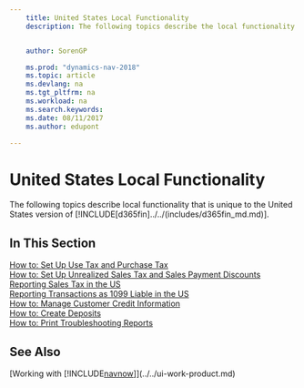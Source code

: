 ```yaml
---
    title: United States Local Functionality
    description: The following topics describe the local functionality in the United States version of [!INCLUDE[navnow](../../includes/navnow_md.md)].


    author: SorenGP

    ms.prod: "dynamics-nav-2018"
    ms.topic: article
    ms.devlang: na
    ms.tgt_pltfrm: na
    ms.workload: na
    ms.search.keywords:
    ms.date: 08/11/2017
    ms.author: edupont

---
```

# United States Local Functionality
The following topics describe local functionality that is unique to the United States version of [!INCLUDE[d365fin]../../(includes/d365fin_md.md)].

## In This Section  
  [How to: Set Up Use Tax and Purchase Tax](how-to-set-up-use-tax-and-purchase-tax.md)  
  [How to: Set Up Unrealized Sales Tax and Sales Payment Discounts](how-to-set-up-unrealized-sales-tax-and-sales-payment-discounts.md)  
  [Reporting Sales Tax in the US](us-sales-tax.md)  
  [Reporting Transactions as 1099 Liable in the US](tax-1099.md)  
  [How to: Manage Customer Credit Information](how-to-manage-customer-credit-information.md)  
  [How to: Create Deposits](how-to-create-deposits.md)  
  [How to: Print Troubleshooting Reports](how-to-print-troubleshooting-reports.md)

## See Also
[Working with [!INCLUDE[navnow](../../includes/navnow_md.md)]](../../ui-work-product.md)    
